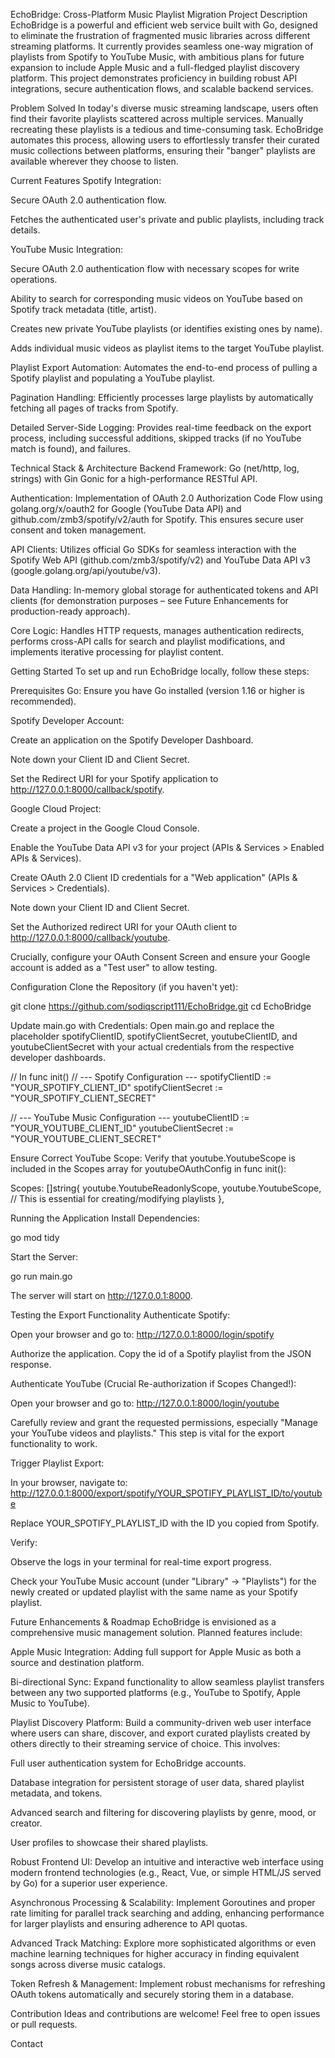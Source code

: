 EchoBridge: Cross-Platform Music Playlist Migration
Project Description
EchoBridge is a powerful and efficient web service built with Go, designed to eliminate the frustration of fragmented music libraries across different streaming platforms. It currently provides seamless one-way migration of playlists from Spotify to YouTube Music, with ambitious plans for future expansion to include Apple Music and a full-fledged playlist discovery platform. This project demonstrates proficiency in building robust API integrations, secure authentication flows, and scalable backend services.

Problem Solved
In today's diverse music streaming landscape, users often find their favorite playlists scattered across multiple services. Manually recreating these playlists is a tedious and time-consuming task. EchoBridge automates this process, allowing users to effortlessly transfer their curated music collections between platforms, ensuring their "banger" playlists are available wherever they choose to listen.

Current Features
Spotify Integration:

Secure OAuth 2.0 authentication flow.

Fetches the authenticated user's private and public playlists, including track details.

YouTube Music Integration:

Secure OAuth 2.0 authentication flow with necessary scopes for write operations.

Ability to search for corresponding music videos on YouTube based on Spotify track metadata (title, artist).

Creates new private YouTube playlists (or identifies existing ones by name).

Adds individual music videos as playlist items to the target YouTube playlist.

Playlist Export Automation: Automates the end-to-end process of pulling a Spotify playlist and populating a YouTube playlist.

Pagination Handling: Efficiently processes large playlists by automatically fetching all pages of tracks from Spotify.

Detailed Server-Side Logging: Provides real-time feedback on the export process, including successful additions, skipped tracks (if no YouTube match is found), and failures.

Technical Stack & Architecture
Backend Framework: Go (net/http, log, strings) with Gin Gonic for a high-performance RESTful API.

Authentication: Implementation of OAuth 2.0 Authorization Code Flow using golang.org/x/oauth2 for Google (YouTube Data API) and github.com/zmb3/spotify/v2/auth for Spotify. This ensures secure user consent and token management.

API Clients: Utilizes official Go SDKs for seamless interaction with the Spotify Web API (github.com/zmb3/spotify/v2) and YouTube Data API v3 (google.golang.org/api/youtube/v3).

Data Handling: In-memory global storage for authenticated tokens and API clients (for demonstration purposes – see Future Enhancements for production-ready approach).

Core Logic: Handles HTTP requests, manages authentication redirects, performs cross-API calls for search and playlist modifications, and implements iterative processing for playlist content.

Getting Started
To set up and run EchoBridge locally, follow these steps:

Prerequisites
Go: Ensure you have Go installed (version 1.16 or higher is recommended).

Spotify Developer Account:

Create an application on the Spotify Developer Dashboard.

Note down your Client ID and Client Secret.

Set the Redirect URI for your Spotify application to http://127.0.0.1:8000/callback/spotify.

Google Cloud Project:

Create a project in the Google Cloud Console.

Enable the YouTube Data API v3 for your project (APIs & Services > Enabled APIs & Services).

Create OAuth 2.0 Client ID credentials for a "Web application" (APIs & Services > Credentials).

Note down your Client ID and Client Secret.

Set the Authorized redirect URI for your OAuth client to http://127.0.0.1:8000/callback/youtube.

Crucially, configure your OAuth Consent Screen and ensure your Google account is added as a "Test user" to allow testing.

Configuration
Clone the Repository (if you haven't yet):

git clone https://github.com/sodiqscript111/EchoBridge.git
cd EchoBridge

Update main.go with Credentials:
Open main.go and replace the placeholder spotifyClientID, spotifyClientSecret, youtubeClientID, and youtubeClientSecret with your actual credentials from the respective developer dashboards.

// In func init()
// --- Spotify Configuration ---
spotifyClientID := "YOUR_SPOTIFY_CLIENT_ID"
spotifyClientSecret := "YOUR_SPOTIFY_CLIENT_SECRET"

// --- YouTube Music Configuration ---
youtubeClientID := "YOUR_YOUTUBE_CLIENT_ID"
youtubeClientSecret := "YOUR_YOUTUBE_CLIENT_SECRET"

Ensure Correct YouTube Scope:
Verify that youtube.YoutubeScope is included in the Scopes array for youtubeOAuthConfig in func init():

Scopes: []string{
    youtube.YoutubeReadonlyScope,
    youtube.YoutubeScope, // This is essential for creating/modifying playlists
},

Running the Application
Install Dependencies:

go mod tidy

Start the Server:

go run main.go

The server will start on http://127.0.0.1:8000.

Testing the Export Functionality
Authenticate Spotify:

Open your browser and go to: http://127.0.0.1:8000/login/spotify

Authorize the application. Copy the id of a Spotify playlist from the JSON response.

Authenticate YouTube (Crucial Re-authorization if Scopes Changed!):

Open your browser and go to: http://127.0.0.1:8000/login/youtube

Carefully review and grant the requested permissions, especially "Manage your YouTube videos and playlists." This step is vital for the export functionality to work.

Trigger Playlist Export:

In your browser, navigate to: http://127.0.0.1:8000/export/spotify/YOUR_SPOTIFY_PLAYLIST_ID/to/youtube

Replace YOUR_SPOTIFY_PLAYLIST_ID with the ID you copied from Spotify.

Verify:

Observe the logs in your terminal for real-time export progress.

Check your YouTube Music account (under "Library" -> "Playlists") for the newly created or updated playlist with the same name as your Spotify playlist.

Future Enhancements & Roadmap
EchoBridge is envisioned as a comprehensive music management solution. Planned features include:

Apple Music Integration: Adding full support for Apple Music as both a source and destination platform.

Bi-directional Sync: Expand functionality to allow seamless playlist transfers between any two supported platforms (e.g., YouTube to Spotify, Apple Music to YouTube).

Playlist Discovery Platform: Build a community-driven web user interface where users can share, discover, and export curated playlists created by others directly to their streaming service of choice. This involves:

Full user authentication system for EchoBridge accounts.

Database integration for persistent storage of user data, shared playlist metadata, and tokens.

Advanced search and filtering for discovering playlists by genre, mood, or creator.

User profiles to showcase their shared playlists.

Robust Frontend UI: Develop an intuitive and interactive web interface using modern frontend technologies (e.g., React, Vue, or simple HTML/JS served by Go) for a superior user experience.

Asynchronous Processing & Scalability: Implement Goroutines and proper rate limiting for parallel track searching and adding, enhancing performance for larger playlists and ensuring adherence to API quotas.

Advanced Track Matching: Explore more sophisticated algorithms or even machine learning techniques for higher accuracy in finding equivalent songs across diverse music catalogs.

Token Refresh & Management: Implement robust mechanisms for refreshing OAuth tokens automatically and securely storing them in a database.

Contribution
Ideas and contributions are welcome! Feel free to open issues or pull requests.

Contact
